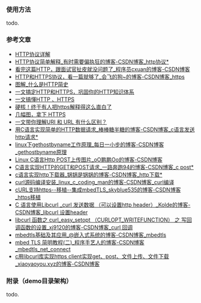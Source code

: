 ### 使用方法

todo.


### 参考文章

- [HTTP协议详解](https://mp.weixin.qq.com/s/27zpNIGhVbx-on9FDs_6dw?)
- [HTTP协议简单解释\_有时需要偏执狂的博客-CSDN博客\_http协议\*](https://blog.csdn.net/u010710458/article/details/79636625)
- [看完这篇HTTP，跟面试官扯皮就没问题了\_程序员cxuan的博客-CSDN博客](https://blog.csdn.net/qq_36894974/article/details/103930478)
- [HTTP和HTTPS协议，看一篇就够了\_会飞的狗~的博客-CSDN博客\_https](https://blog.csdn.net/xiaoming100001/article/details/81109617)
- [图解\_什么是HTTP简史](https://mp.weixin.qq.com/s/wENy945FmE1Wbyy3mrPjOQ)
- [一文搞定HTTP和HTTPS，巩固你的HTTP知识体系](https://mp.weixin.qq.com/s/7yJl0jY7uKLRiOdi9ZT3YA)
- [一文搞懂HTTP 、HTTPS](https://mp.weixin.qq.com/s/DhVmHL2AQ8tmRmTqijOZ9A)
- [硬核！终于有人把https解释得这么直白了](https://mp.weixin.qq.com/s/p3PmpFOPgAh9RhrvP9RC9w)
- [几幅图，拿下 HTTPS](https://mp.weixin.qq.com/s/OC7ZfwFCm66Dc8LQaks8lg)
- [一文带你理解URI 和 URL 有什么区别？](https://mp.weixin.qq.com/s/nuwYGdVLhi3hWq25o9kvuA)
- [用C语言实现简单的HTTP数据请求\_棒棒糖半糖的博客-CSDN博客\_c语言发送http请求\*](https://blog.csdn.net/qq_37388044/article/details/110654951)
- [linux下gethostbyname工作原理\_每日一小步的博客-CSDN博客\_gethostbyname原理](https://blog.csdn.net/u010886535/article/details/102719963)
- [Linux C语言Http POST上传图片\_oO鹏鹏Oo的博客-CSDN博客](https://blog.csdn.net/ojpojp/article/details/38752111)
- [C语言实现HTTP的GET和POST请求\_一路奔跑94的博客-CSDN博客\_c post\*](https://blog.csdn.net/weixin_37569048/article/details/91047343)
- [c语言实现http下载器\_锅锅是锅锅的博客-CSDN博客\_http下载\*](https://blog.csdn.net/u010835747/article/details/119149276)
- [curl源码编译安装\_linux\_c\_coding\_man的博客-CSDN博客\_curl编译](https://blog.csdn.net/peng314899581/article/details/88845213)
- [cURL支持https--移植--集成mbedTLS\_skyblue535的博客-CSDN博客\_https移植](https://blog.csdn.net/skyblue535/article/details/78207215)
- [C 语言使用Libcurl \_curl 发送数据 （可以设置http header）\_Kolde的博客-CSDN博客\_libcurl 设置header](https://blog.csdn.net/abcdu1/article/details/84573000)
- [libcurl 函数之 curl\_easy\_setopt （CURLOPT\_WRITEFUNCTION） 之 写回调函数的设置\_xj9120的博客-CSDN博客\_curl 回调](https://blog.csdn.net/xj9120/article/details/97271852)
- [mbedtls基础及其应用\_@嵌入式系统的博客-CSDN博客\_mbedtls](https://blog.csdn.net/chengjunchengjun/article/details/111348713)
- [mbed TLS 简明教程(二)\_程序手艺人的博客-CSDN博客\_mbedtls\_net\_connect](https://blog.csdn.net/z2066411585/article/details/79179906)
- [c用libcurl库实现https client实现get、post、文件上传、文件下载\_xiaoyaoyou.xyz的博客-CSDN博客](https://blog.csdn.net/weixin_39510813/article/details/88978941)


### 附录（demo目录架构）

todo.


```bash

```

